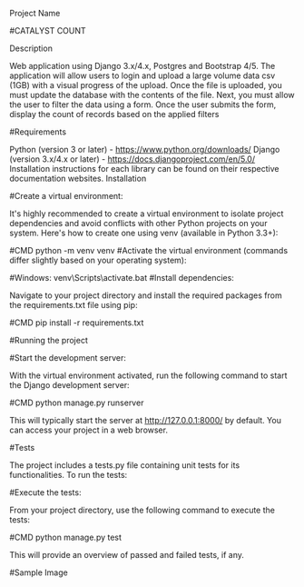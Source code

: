 Project Name

#CATALYST COUNT

Description

Web application using Django 3.x/4.x, Postgres and Bootstrap 4/5. The application will allow users to login and upload a large volume data csv (1GB) with a visual progress of the upload.
Once the file is uploaded, you must update the database with the contents of the file. Next, you must allow the user to filter the data using a form. Once the user submits the form, display the count of records based on the applied filters

#Requirements

Python (version 3 or later) - https://www.python.org/downloads/
Django (version 3.x/4.x or later) - https://docs.djangoproject.com/en/5.0/
Installation instructions for each library can be found on their respective documentation websites.
Installation

#Create a virtual environment:

It's highly recommended to create a virtual environment to isolate project dependencies and avoid conflicts with other Python projects on your system. Here's how to create one using venv (available in Python 3.3+):

#CMD
python -m venv venv
#Activate the virtual environment (commands differ slightly based on your operating system):

#Windows: venv\Scripts\activate.bat
#Install dependencies:

Navigate to your project directory and install the required packages from the requirements.txt file using pip:

#CMD
pip install -r requirements.txt

#Running the project

#Start the development server:

With the virtual environment activated, run the following command to start the Django development server:

#CMD
python manage.py runserver

This will typically start the server at http://127.0.0.1:8000/ by default. You can access your project in a web browser.

#Tests

The project includes a tests.py file containing unit tests for its functionalities. To run the tests:

#Execute the tests:

From your project directory, use the following command to execute the tests:

#CMD
python manage.py test

This will provide an overview of passed and failed tests, if any.

#Sample Image
